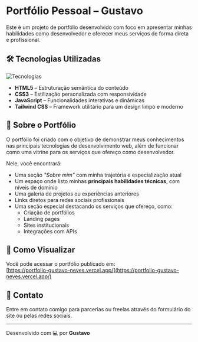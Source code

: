 # Portfólio Pessoal – Gustavo

Este é um projeto de portfólio desenvolvido com foco em apresentar minhas habilidades como desenvolvedor e oferecer meus serviços de forma direta e profissional.

## 🛠 Tecnologias Utilizadas

![Tecnologias](https://skillicons.dev/icons?i=html,css,js,tailwind)

- **HTML5** – Estruturação semântica do conteúdo  
- **CSS3** – Estilização personalizada com responsividade  
- **JavaScript** – Funcionalidades interativas e dinâmicas  
- **Tailwind CSS** – Framework utilitário para um design limpo e moderno  

## 💼 Sobre o Portfólio

O portfólio foi criado com o objetivo de demonstrar meus conhecimentos nas principais tecnologias de desenvolvimento web, além de funcionar como uma vitrine para os serviços que ofereço como desenvolvedor.

Nele, você encontrará:

- Uma seção *"Sobre mim"* com minha trajetória e especialização atual
- Um espaço onde listo minhas **principais habilidades técnicas**, com níveis de domínio
- Uma galeria de projetos ou experiências anteriores
- Links diretos para redes sociais profissionais
- Uma seção especial destacando os serviços que ofereço, como:
  - Criação de portfólios
  - Landing pages
  - Sites institucionais
  - Integrações com APIs

## 🚀 Como Visualizar

Você pode acessar o portfólio publicado em:  
[https://portfolio-gustavo-neves.vercel.app/](https://portfolio-gustavo-neves.vercel.app/)

## 📩 Contato

Entre em contato comigo para parcerias ou freelas através do formulário do site ou pelas redes sociais.

---

Desenvolvido com 💻 por **Gustavo**
